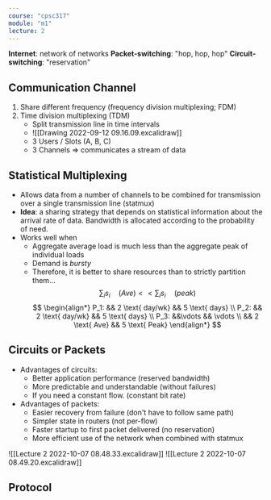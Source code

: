 ```yaml
---
course: "cpsc317"
module: "m1"
lecture: 2
---
```


**Internet**: network of networks
**Packet-switching**: "hop, hop, hop"
**Circuit-switching**: "reservation"

## Communication Channel
1. Share different frequency (frequency division multiplexing; FDM)
2. Time division multiplexing (TDM)
    - Split transmission line in time intervals
    - ![[Drawing 2022-09-12 09.16.09.excalidraw]]
    - 3 Users / Slots (A, B, C)
    - 3 Channels => communicates a stream of data

## Statistical Multiplexing
- Allows data from a number of channels to be combined for transmission over a single transmission line (statmux)
- **Idea**: a sharing strategy that depends on statistical information about the arrival rate of data. Bandwidth is allocated according to the probability of need.
- Works well when
    - Aggregate average load is much less than the aggregate peak of individual loads
    - Demand is *bursty*
    - Therefore, it is better to share resources than to strictly partition them...
$$\sum_i s_i\quad (Ave) << \sum_i s_i\quad (peak)$$
$$
\begin{align*}
P_1: && 2 \text{ day/wk} && 5 \text{ days} \\
P_2: && 2 \text{ day/wk} && 5 \text{ days} \\
P_3: &&\vdots && \vdots \\
&& 2 \text{ Ave} && 5 \text{ Peak}
\end{align*}
$$
## Circuits or Packets
- Advantages of circuits:
    - Better application performance (reserved bandwidth)
    - More predictable and understandable (without failures)
    - If you need a constant flow. (constant bit rate)
- Advantages of packets:
    - Easier recovery from failure (don't have to follow same path)
    - Simpler state in routers (not per-flow)  
    - Faster startup to first packet delivered (no reservation)  
    - More efficient use of the network when combined with statmux

![[Lecture 2 2022-10-07 08.48.33.excalidraw]]
![[Lecture 2 2022-10-07 08.49.20.excalidraw]]
## Protocol
